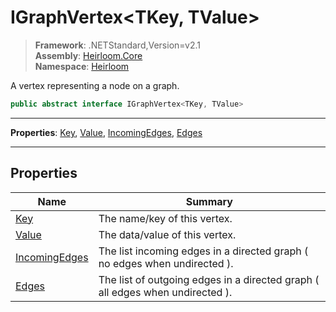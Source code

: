 # IGraphVertex\<TKey, TValue>

> **Framework**: .NETStandard,Version=v2.1  
> **Assembly**: [Heirloom.Core][0]  
> **Namespace**: [Heirloom][0]  

A vertex representing a node on a graph.

```cs
public abstract interface IGraphVertex<TKey, TValue>
```

--------------------------------------------------------------------------------

**Properties**: [Key][1], [Value][2], [IncomingEdges][3], [Edges][4]

--------------------------------------------------------------------------------

## Properties

| Name               | Summary                                                                       |
|--------------------|-------------------------------------------------------------------------------|
| [Key][1]           | The name/key of this vertex.                                                  |
| [Value][2]         | The data/value of this vertex.                                                |
| [IncomingEdges][3] | The list incoming edges in a directed graph ( no edges when undirected ).     |
| [Edges][4]         | The list of outgoing edges in a directed graph ( all edges when undirected ). |

[0]: ..\Heirloom.Core.md
[1]: Heirloom.IGraphVertex[TKey,TValue].Key.md
[2]: Heirloom.IGraphVertex[TKey,TValue].Value.md
[3]: Heirloom.IGraphVertex[TKey,TValue].IncomingEdges.md
[4]: Heirloom.IGraphVertex[TKey,TValue].Edges.md
